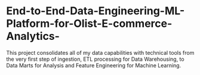 # End-to-End-Data-Engineering-ML-Platform-for-Olist-E-commerce-Analytics-
This project consolidates all of my data capabilities with technical tools from the very first step of ingestion, ETL processing for Data Warehousing, to Data Marts for Analysis and Feature Engineering for Machine Learning.  
